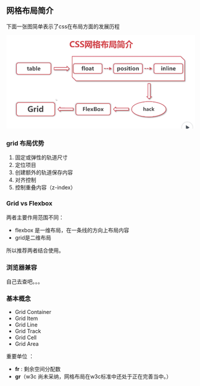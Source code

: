 ## 网格布局简介

下面一张图简单表示了css在布局方面的发展历程

![enter description here](https://github.com/LilyLaw/css-learning/blob/master/img/网格布局历程.png?raw=true)

### grid 布局优势

1. 固定或弹性的轨道尺寸
2. 定位项目
3. 创建额外的轨道保存内容
4. 对齐控制
5. 控制重叠内容（z-index）

### Grid vs Flexbox

两者主要作用范围不同：
- flexbox 是一维布局，在一条线的方向上布局内容
- grid是二维布局

所以推荐两者结合使用。

### 浏览器兼容

自己去查吧。。。

### 基本概念

- Grid Container
- Grid Item
- Grid Line
- Grid Track
- Grid Cell
- Grid Area

重要单位 ：
- **fr** : 剩余空间分配数
- **gr**（w3c 尚未采纳，网格布局在w3c标准中还处于正在完善当中。）